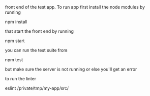 


front end of the test app. To run app first install the node modules by running

npm install

that start the front end by running

npm start

you can run the test suite from 

npm test

but make sure the server is not running or else you'll get an error

to run the linter

eslint /private/tmp/my-app/src/
